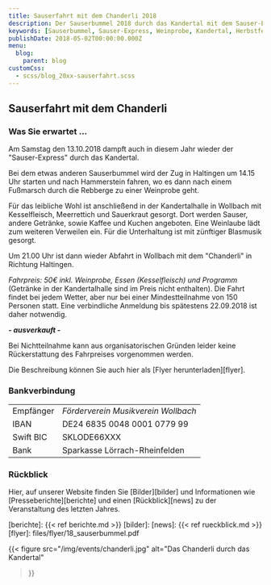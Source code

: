 ```yaml
---
title: Sauserfahrt mit dem Chanderli 2018
description: Der Sauserbummel 2018 durch das Kandertal mit dem Sauser-Express und der Dampfmusik.
keywords: [Sauserbummel, Sauser-Express, Weinprobe, Kandertal, Herbstfest, Degustation, Wein, Sauser]
publishDate: 2018-05-02T00:00:00.000Z
menu:
  blog:
    parent: blog
customCss:
  - scss/blog_20xx-sauserfahrt.scss
---
```


## Sauserfahrt mit dem Chanderli
### Was Sie erwartet ...
Am Samstag den 13.10.2018 dampft auch in diesem Jahr wieder der "Sauser-Express"
durch das Kandertal.

Bei dem etwas anderen Sauserbummel wird der Zug in Haltingen
um 14.15 Uhr starten und nach Hammerstein fahren, wo es dann nach einem Fußmarsch
durch die Rebberge zu einer Weinprobe geht.

Für das leibliche Wohl ist anschließend
in der Kandertalhalle in Wollbach mit Kesselfleisch, Meerrettich und Sauerkraut
gesorgt. Dort werden Sauser, andere Getränke, sowie Kaffee und Kuchen angeboten.
Eine Weinlaube lädt zum weiteren Verweilen ein. Für die Unterhaltung ist mit
zünftiger Blasmusik gesorgt.

Um 21.00 Uhr ist dann wieder Abfahrt  in  Wollbach
mit dem "Chanderli" in Richtung Haltingen.

*Fahrpreis: 50€ inkl. Weinprobe, Essen (Kesselfleisch) und Programm* (Getränke in
der Kandertalhalle sind im Preis nicht enthalten). Die Fahrt findet bei jedem
Wetter, aber nur bei einer Mindestteilnahme von 150 Personen statt. Eine verbindliche
Anmeldung bis spätestens 22.09.2018 ist daher notwendig.

<p class="ausverkauft">
<b><i>- ausverkauft -</i></b>
</p>

Bei Nichtteilnahme kann aus organisatorischen Gründen leider keine Rückerstattung
des Fahrpreises vorgenommen werden.

Die Beschreibung können Sie auch hier als [Flyer herunterladen][flyer].

### Bankverbindung
| | |
|----------|----|
|Empfänger | *Förderverein Musikverein Wollbach* |
|IBAN      | DE24 6835 0048 0001 0779 99 |
|Swift BIC | SKLODE66XXX |
|Bank      | Sparkasse Lörrach-Rheinfelden |

### Rückblick
Hier, auf unserer Website finden Sie [Bilder][bilder] und Informationen wie
[Presseberichte][berichte] und einen [Rückblick][news] zu der Veranstaltung des
letzten Jahres.

[berichte]: {{< ref berichte.md >}}
[bilder]: 
[news]: {{< ref rueckblick.md >}}
[flyer]: files/flyer/18_sauserbummel.pdf

{{< figure src="/img/events/chanderli.jpg"
           alt="Das Chanderli durch das Kandertal"
>}}
